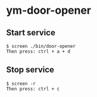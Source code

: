 ym-door-opener
==============

Start service
-------------

```
$ screen ./bin/door-opener
Then press: ctrl + a + d
```

Stop service
------------

```
$ screen -r
Then press: ctrl + c
```